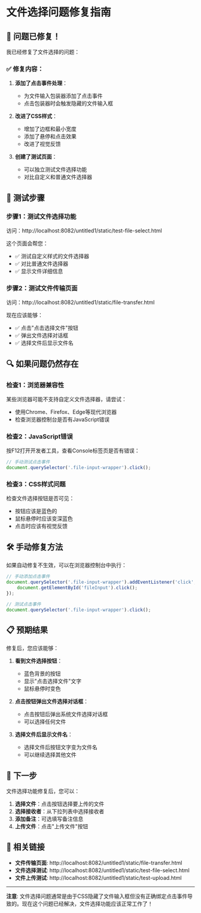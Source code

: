 # 文件选择问题修复指南

## 🔧 问题已修复！

我已经修复了文件选择的问题：

### ✅ 修复内容：

1. **添加了点击事件处理**：
   - 为文件输入包装器添加了点击事件
   - 点击包装器时会触发隐藏的文件输入框

2. **改进了CSS样式**：
   - 增加了边框和最小宽度
   - 添加了悬停和点击效果
   - 改进了视觉反馈

3. **创建了测试页面**：
   - 可以独立测试文件选择功能
   - 对比自定义和普通文件选择器

## 🧪 测试步骤

### 步骤1：测试文件选择功能
访问：http://localhost:8082/untitled1/static/test-file-select.html

这个页面会帮您：
- ✅ 测试自定义样式的文件选择器
- ✅ 对比普通文件选择器
- ✅ 显示文件详细信息

### 步骤2：测试文件传输页面
访问：http://localhost:8082/untitled1/static/file-transfer.html

现在应该能够：
- ✅ 点击"点击选择文件"按钮
- ✅ 弹出文件选择对话框
- ✅ 选择文件后显示文件名

## 🔍 如果问题仍然存在

### 检查1：浏览器兼容性
某些浏览器可能不支持自定义文件选择器，请尝试：
- 使用Chrome、Firefox、Edge等现代浏览器
- 检查浏览器控制台是否有JavaScript错误

### 检查2：JavaScript错误
按F12打开开发者工具，查看Console标签页是否有错误：
```javascript
// 手动测试点击事件
document.querySelector('.file-input-wrapper').click();
```

### 检查3：CSS样式问题
检查文件选择按钮是否可见：
- 按钮应该是蓝色的
- 鼠标悬停时应该变深蓝色
- 点击时应该有视觉反馈

## 🛠️ 手动修复方法

如果自动修复不生效，可以在浏览器控制台中执行：

```javascript
// 手动添加点击事件
document.querySelector('.file-input-wrapper').addEventListener('click', function() {
    document.getElementById('fileInput').click();
});

// 测试点击事件
document.querySelector('.file-input-wrapper').click();
```

## 📋 预期结果

修复后，您应该能够：

1. **看到文件选择按钮**：
   - 蓝色背景的按钮
   - 显示"点击选择文件"文字
   - 鼠标悬停时变色

2. **点击按钮弹出文件选择对话框**：
   - 点击按钮后弹出系统文件选择对话框
   - 可以选择任何文件

3. **选择文件后显示文件名**：
   - 选择文件后按钮文字变为文件名
   - 可以继续选择其他文件

## 🎯 下一步

文件选择功能修复后，您可以：

1. **选择文件**：点击按钮选择要上传的文件
2. **选择接收者**：从下拉列表中选择接收者
3. **添加备注**：可选填写备注信息
4. **上传文件**：点击"上传文件"按钮

## 🔗 相关链接

- **文件传输页面**: http://localhost:8082/untitled1/static/file-transfer.html
- **文件选择测试**: http://localhost:8082/untitled1/static/test-file-select.html
- **文件上传测试**: http://localhost:8082/untitled1/static/test-upload.html

---

**注意**: 文件选择问题通常是由于CSS隐藏了文件输入框但没有正确绑定点击事件导致的。现在这个问题已经解决，文件选择功能应该正常工作了！

